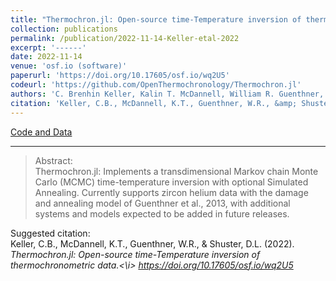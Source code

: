 ```yaml
---
title: "Thermochron.jl: Open-source time-Temperature inversion of thermochronometric data"
collection: publications
permalink: /publication/2022-11-14-Keller-etal-2022
excerpt: '------'
date: 2022-11-14
venue: 'osf.io (software)'
paperurl: 'https://doi.org/10.17605/osf.io/wq2U5'
codeurl: 'https://github.com/OpenThermochronology/Thermochron.jl'
authors: 'C. Brenhin Keller, Kalin T. McDannell, William R. Guenthner, and David L. Shuster'
citation: 'Keller, C.B., McDannell, K.T., Guenthner, W.R., &amp; Shuster, D.L. (2022). <i>Thermochron.jl: Open-source time-Temperature inversion of thermochronometric data.<\i> https://doi.org/10.17605/osf.io/wq2U5'
---
```

<a href='https://github.com/OpenThermochronology/Thermochron.jl'>Code and Data</a>&nbsp;&nbsp;&nbsp;&nbsp;

------

>Abstract: <br/>Thermochron.jl: Implements a transdimensional Markov chain Monte Carlo (MCMC) time-temperature inversion with optional Simulated Annealing. Currently supports zircon helium data with the damage and annealing model of Guenthner et al., 2013, with additional systems and models expected to be added in future releases.

Suggested citation: <br/>Keller, C.B., McDannell, K.T., Guenthner, W.R., & Shuster, D.L. (2022). <i>Thermochron.jl: Open-source time-Temperature inversion of thermochronometric data.<\i> https://doi.org/10.17605/osf.io/wq2U5